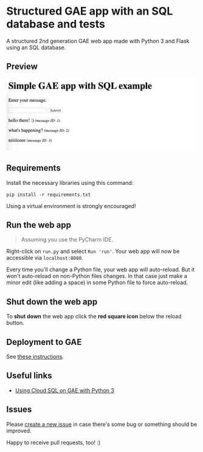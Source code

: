 # Structured GAE app with an SQL database and tests

A structured 2nd generation GAE web app made with Python 3 and Flask using an SQL database.

## Preview

![](static/img/preview.png)

## Requirements

Install the necessary libraries using this command:

    pip install -r requirements.txt

Using a virtual environment is strongly encouraged!

## Run the web app

> Assuming you use the PyCharm IDE.

Right-click on `run.py` and select `Run 'run'`. Your web app will now be accessible via `localhost:8080`.

Every time you'll change a Python file, your web app will auto-reload. But it won't auto-reload on non-Python files 
changes. In that case just make a minor edit (like adding a space) in some Python file to force auto-reload.

## Shut down the web app

To **shut down** the web app click the **red square icon** below the reload button.

## Deployment to GAE

See [these instructions](https://github.com/smartninja/gae-2nd-gen-examples#deployment-to-google-app-engine).

## Useful links

- [Using Cloud SQL on GAE with Python 3](https://cloud.google.com/appengine/docs/standard/python3/using-cloud-sql)

## Issues

Please [create a new issue](https://github.com/smartninja/gae-2nd-gen-examples/issues/new) in case there's some bug or 
something should be improved.

Happy to receive pull requests, too! :)
